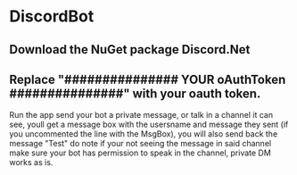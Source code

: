 # DiscordBot

Download the NuGet package Discord.Net 
-
Replace "############### YOUR oAuthToken ###############" with your oauth token. 
-
Run the app send your bot a private message, or talk in a channel it can see, youll get a message box with the usersname and message they sent (if you uncommented the line with the MsgBox), you will also send back the message "Test" do note if your not seeing the message in said channel make sure your bot has permission to speak in the channel, private DM works as is.

